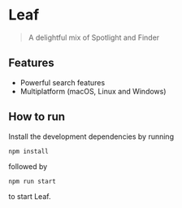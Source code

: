 # Leaf
> A delightful mix of Spotlight and Finder

## Features

- Powerful search features
- Multiplatform (macOS, Linux and Windows)

## How to run

Install the development dependencies by running

```
npm install
```

followed by

```
npm run start
```

to start Leaf.
